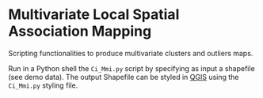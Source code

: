 # Multivariate Local Spatial Association Mapping

Scripting functionalities to produce multivariate clusters and outliers maps.

Run in a Python shell the <code>Ci_Mmi.py</code>	script by specifying as input a shapefile (see demo data). The output Shapefile can be styled in [QGIS](https://www.qgis.org) using the <code>Ci_Mmi.py</code> styling file.
